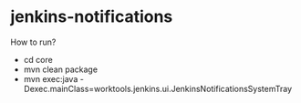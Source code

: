 # jenkins-notifications

How to run?

 * cd core
 * mvn clean package
 * mvn exec:java -Dexec.mainClass=worktools.jenkins.ui.JenkinsNotificationsSystemTray
